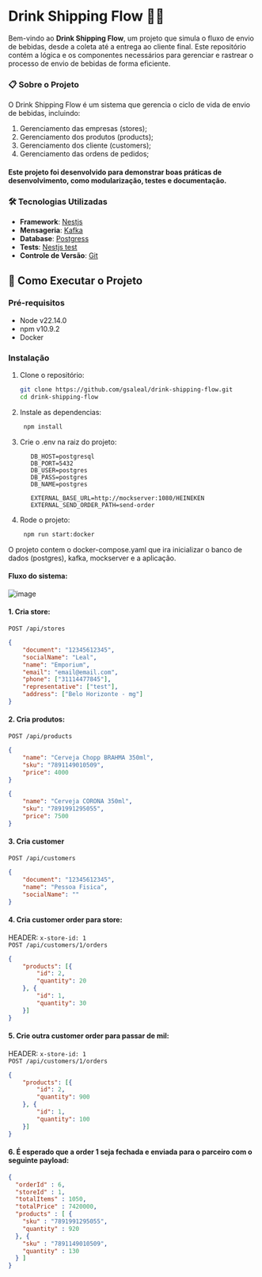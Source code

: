 # Drink Shipping Flow 🚚🍹

Bem-vindo ao **Drink Shipping Flow**, um projeto que simula o fluxo de envio de bebidas, desde a coleta até a entrega ao cliente final. Este repositório contém a lógica e os componentes necessários para gerenciar e rastrear o processo de envio de bebidas de forma eficiente.

### 📋 Sobre o Projeto
O Drink Shipping Flow é um sistema que gerencia o ciclo de vida de envio de bebidas, incluindo:
1. Gerenciamento das empresas (stores);
2. Gerenciamento dos produtos (products);
3. Gerenciamento dos cliente (customers);
4. Gerenciamento das ordens de pedidos;

#### Este projeto foi desenvolvido para demonstrar boas práticas de desenvolvimento, como modularização, testes e documentação.


### 🛠️ Tecnologias Utilizadas

- **Framework**: [Nestjs](https://docs.nestjs.com/)
- **Mensageria**: [Kafka](https://kafka.apache.org/)
- **Database**: [Postgress](https://www.postgresql.org/)
- **Tests**: [Nestjs test](https://docs.nestjs.com/fundamentals/testing)
- **Controle de Versão**: [Git](https://git-scm.com/)


## 🚀 Como Executar o Projeto

### Pré-requisitos
- Node v22.14.0
- npm v10.9.2
- Docker

### Instalação

1. Clone o repositório:
   ```bash
   git clone https://github.com/gsaleal/drink-shipping-flow.git
   cd drink-shipping-flow
   ```
2. Instale as dependencias:
   ```bash
    npm install
   ```
3. Crie o .env na raiz do projeto:
     ```env
        DB_HOST=postgresql
        DB_PORT=5432
        DB_USER=postgres
        DB_PASS=postgres
        DB_NAME=postgres
        
        EXTERNAL_BASE_URL=http://mockserver:1080/HEINEKEN
        EXTERNAL_SEND_ORDER_PATH=send-order
     ```  
4. Rode o projeto:
   ```bash
    npm run start:docker
   ```

O projeto contem o docker-compose.yaml que ira inicializar o banco de dados (postgres), kafka, mockserver e a aplicação.

#### Fluxo do sistema:

![image](https://github.com/user-attachments/assets/da18a43b-deeb-45af-97df-a7d22e718818)


   
#### 1. Cria store:
`POST /api/stores`
```json
{
    "document": "12345612345",
    "socialName": "Leal",
    "name": "Emporium",
    "email": "email@email.com",
    "phone": ["31114477845"],
    "representative": ["test"],
    "address": ["Belo Horizonte - mg"]
}
```

#### 2. Cria produtos:
`POST /api/products`
```json
{
    "name": "Cerveja Chopp BRAHMA 350ml",
    "sku": "7891149010509",
    "price": 4000
}
```
```json
{
    "name": "Cerveja CORONA 350ml",
    "sku": "7891991295055",
    "price": 7500
}
```


#### 3. Cria customer
`POST /api/customers`
```json
{
    "document": "12345612345",
    "name": "Pessoa Fisica",
    "socialName": ""
}
```

#### 4. Cria customer order para store:
HEADER: `x-store-id: 1`
<br>
`POST /api/customers/1/orders`
```json
{
    "products": [{
        "id": 2,
        "quantity": 20
    }, {
        "id": 1,
        "quantity": 30
    }]
}
```

#### 5. Crie outra customer order para passar de mil:
HEADER: `x-store-id: 1`
<br>
`POST /api/customers/1/orders`
```json
{
    "products": [{
        "id": 2,
        "quantity": 900
    }, {
        "id": 1,
        "quantity": 100
    }]
}
```

#### 6. É esperado que a order 1 seja fechada e enviada para o parceiro com o seguinte payload:
```json
{
  "orderId" : 6,
  "storeId" : 1,
  "totalItems" : 1050,
  "totalPrice" : 7420000,
  "products" : [ {
    "sku" : "7891991295055",
    "quantity" : 920
  }, {
    "sku" : "7891149010509",
    "quantity" : 130
  } ]
}
```
